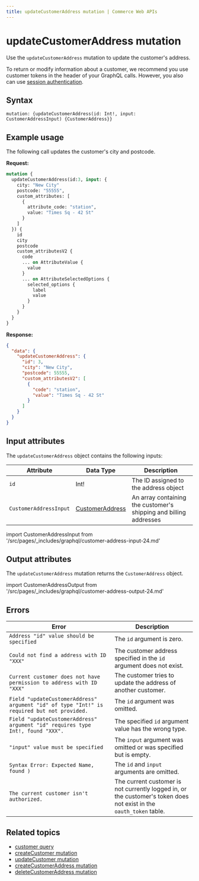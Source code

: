 ```yaml
---
title: updateCustomerAddress mutation | Commerce Web APIs
---
```


# updateCustomerAddress mutation

Use the `updateCustomerAddress` mutation to update the customer's address.

To return or modify information about a customer, we recommend you use customer tokens in the header of your GraphQL calls. However, you also can use [session authentication](https://developer.adobe.com/commerce/webapi/get-started/authentication/gs-authentication-session).

## Syntax

`mutation: {updateCustomerAddress(id: Int!, input: CustomerAddressInput) {CustomerAddress}}`

## Example usage

The following call updates the customer's city and postcode.

**Request:**

```graphql
mutation {
  updateCustomerAddress(id:3, input: {
    city: "New City"
    postcode: "55555",
    custom_attributes: [
      {
        attribute_code: "station",
        value: "Times Sq - 42 St"
      }
    ]
  }) {
    id
    city
    postcode
    custom_attributesV2 {
      code
      ... on AttributeValue {
        value
      }
      ... on AttributeSelectedOptions {
        selected_options {
          label
          value
        }
      }
    }
  }
}
```

**Response:**

```json
{
  "data": {
    "updateCustomerAddress": {
      "id": 3,
      "city": "New City",
      "postcode": 55555,
      "custom_attributesV2": [
        {
          "code": "station",
          "value": "Times Sq - 42 St"
        }
      ]
    }
  }
}
```

## Input attributes

The `updateCustomerAddress` object contains the following inputs:

Attribute |  Data Type | Description
--- | --- | ---
`id` | Int! | The ID assigned to the address object
`CustomerAddressInput` | [CustomerAddress](#customeraddressinput-attributes)| An array containing the customer's shipping and billing addresses

import CustomerAddressInput from '/src/pages/_includes/graphql/customer-address-input-24.md'

<CustomerAddressInput />

## Output attributes

The `updateCustomerAddress` mutation returns the `CustomerAddress` object.

import CustomerAddressOutput from '/src/pages/_includes/graphql/customer-address-output-24.md'

<CustomerAddressOutput />

## Errors

Error | Description
--- | ---
`Address "id" value should be specified` | The `id` argument is zero.
`Could not find a address with ID "XXX"` | The customer address specified in the `id` argument does not exist.
`Current customer does not have permission to address with ID "XXX"` | The customer tries to update the address of another customer.
`Field "updateCustomerAddress" argument "id" of type "Int!" is required but not provided.` | The `id` argument was omitted.
`Field "updateCustomerAddress" argument "id" requires type Int!, found "XXX".` | The specified `id` argument value has the wrong type.
`"input" value must be specified` | The `input` argument was omitted or was specified but is empty.
`Syntax Error: Expected Name, found )` | The `id` and `input` arguments are omitted.
`The current customer isn't authorized.` | The current customer is not currently logged in, or the customer's token does not exist in the `oauth_token` table.

## Related topics

*  [customer query](../queries/customer.md)
*  [createCustomer mutation](create.md)
*  [updateCustomer mutation](update.md)
*  [createCustomerAddress mutation](create-address.md)
*  [deleteCustomerAddress mutation](delete-address.md)
